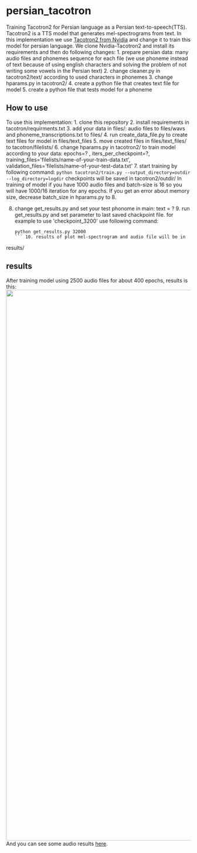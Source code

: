 # persian_tacotron
Training Tacotron2 for Persian language as a Persian 
text-to-speech(TTS). Tacotron2 is a TTS model that generates 
mel-spectrograms from text. In this implementation we use [Tacotron2 
from Nvidia](https://github.com/NVIDIA/tacotron2) and change it to train 
this model for persian language. We clone Nvidia-Tacotron2 and install 
its requirements and then do following changes: 1. prepare persian data: 
many audio files and phonemes sequence for each file (we use phoneme 
instead of text because of using english characters and solving the 
problem of not writing some vowels in the Persian text) 2. change 
cleaner.py in tacotron2/text/ according to used characters in phonemes 
3. change hparams.py in tacotron2/ 4. create a python file that creates 
text file for model 5. create a python file that tests model for a 
phoneme
## How to use
To use this implementation: 1. clone this repository 2. install 
requirements in tacotron/requirments.txt 3. add your data in files/: 
audio files to files/wavs and phoneme_transcriptions.txt to files/ 4. 
run create_data_file.py to create text files for model in 
files/text_files 5. move created files in files/text_files/ to 
tacotron/filelists/ 6. change hparams.py in tacotron2/ to train model 
according to your data: epochs=? , iters_per_checkpoint=?, 
training_files='filelists/name-of-your-train-data.txt', 
validation_files='filelists/name-of-your-test-data.txt' 7. start 
training by following command:
    ```
    python tacotron2/train.py --output_directory=outdir 
--log_directory=logdir
    ```
    checkpoints will be saved in tacotron2/outdir/
    In training of model if you have 1000 audio files and batch-size is 
16 so you will have 1000/16 iteration for any epochs.
    If you get an error about memory size, decrease batch_size in 
hparams.py to 8.
  
8. change get_results.py and set your test phonome in main: text = ? 9. 
run get_results.py and set parameter to last saved chackpoint file. for 
example to use 'checkpoint_3200' use following command:
    ```
    python get_results.py 32000
    ``` 10. results of plot mel-spectrogram and audio file will be in 
results/
## results
After training model using 2500 audio files for about 400 epochs, 
results is this: <img 
src="https://github.com/majidAdibian77/persian_tacotron/blob/master/result/plots/output_test2_56000(1634039244.8246922).jpg" 
width="1500">
And you can see some audio results [here](https://github.com/majidAdibian77/persian_tacotron/tree/master/result/wavs/).
